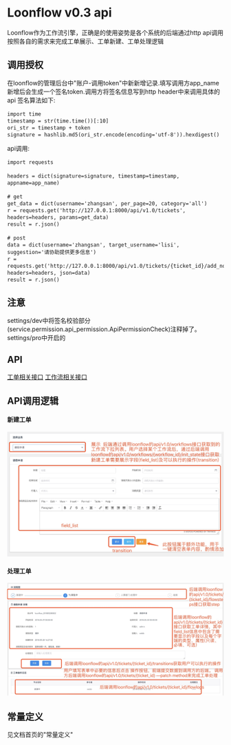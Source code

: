 # Loonflow v0.3 api
Loonflow作为工作流引擎，正确是的使用姿势是各个系统的后端通过http api调用按照各自的需求来完成工单展示、工单新建、工单处理逻辑
## 调用授权
在loonflow的管理后台中"账户-调用token"中新新增记录.填写调用方app_name新增后会生成一个签名token.调用方将签名信息写到http header中来调用具体的api
签名算法如下:
```
import time
timestamp = str(time.time())[:10]
ori_str = timestamp + token
signature = hashlib.md5(ori_str.encode(encoding='utf-8')).hexdigest()
```
api调用:
```
import requests

headers = dict(signature=signature, timestamp=timestamp, appname=app_name)

# get
get_data = dict(username='zhangsan', per_page=20, category='all')
r = requests.get('http://127.0.0.1:8000/api/v1.0/tickets', headers=headers, params=get_data)
result = r.json()

# post
data = dict(username='zhangsan', target_username='lisi', suggestion='请协助提供更多信息')
r = requests.get('http://127.0.0.1:8000/api/v1.0/tickets/{ticket_id}/add_node', headers=headers, json=data)
result = r.json()
```

## 注意
settings/dev中将签名校验部分(service.permission.api_permission.ApiPermissionCheck)注释掉了。settings/pro中开启的


## API
[工单相关接口](./ticket.md)
[工作流相关接口](./workflow.md)

## API调用逻辑
#### 新建工单
![admin_homapage](/docs/images/new_ticket.jpg)

#### 处理工单
![admin_homapage](/docs/images/handle_ticket.jpg)



## 常量定义
见文档首页的"常量定义"